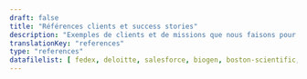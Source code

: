 ```yaml
---
draft: false
title: "Références clients et success stories"
description: "Exemples de clients et de missions que nous faisons pour eux."
translationKey: "references"
type: "references"
datafilelist: [ fedex, deloitte, salesforce, biogen, boston-scientific, google, disney, wbg, ashoka, lacoste, business-france, safran, colombus-consulting, edf, loreal, pierre-fabre, insead, em-lyon ]
---
```

